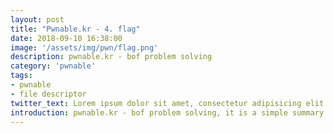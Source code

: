 ```yaml
---
layout: post
title: "Pwnable.kr - 4. flag"
date: 2018-09-10 16:38:00
image: '/assets/img/pwn/flag.png'
description: pwnable.kr - bof problem solving
category: 'pwnable'
tags:
- pwnable
- file descriptor
twitter_text: Lorem ipsum dolor sit amet, consectetur adipisicing elit.
introduction: pwnable.kr - bof problem solving, it is a simple summary that i solve the fd problem to study pwnable 
---
```

